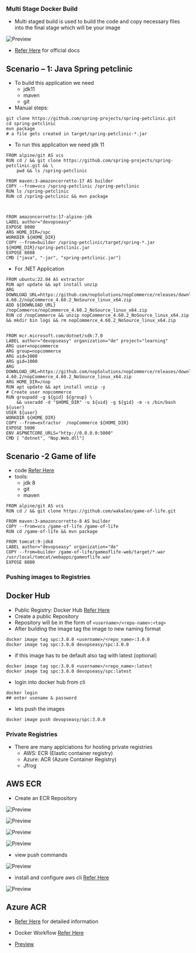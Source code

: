 ### Multi Stage Docker Build
* Multi staged build is used to build the code and copy necessary files into the final stage which will be your image

![Preview](./Images/docker28.png)

* [Refer Here](https://docs.docker.com/build/building/multi-stage/) for official docs

## Scenario – 1: Java Spring petclinic

* To build this application we need
    * jdk11
    * maven
    * git
* Manual steps:

```
git clone https://github.com/spring-projects/spring-petclinic.git
cd spring-petclinic 
mvn package
# a file gets created in target/spring-petclinic-*.jar
```
* To run this application we need jdk 11

```
FROM alpine/git AS vcs
RUN cd / && git clone https://github.com/spring-projects/spring-petclinic.git && \
    pwd && ls /spring-petclinic

FROM maven:3-amazoncorretto-17 AS builder
COPY --from=vcs /spring-petclinic /spring-petclinic
RUN ls /spring-petclinic 
RUN cd /spring-petclinic && mvn package



FROM amazoncorretto:17-alpine-jdk
LABEL author="devopseasy"
EXPOSE 8080
ARG HOME_DIR=/spc
WORKDIR ${HOME_DIR}
COPY --from=builder /spring-petclinic/target/spring-*.jar ${HOME_DIR}/spring-petclinic.jar
EXPOSE 8080
CMD ["java", "-jar", "spring-petclinic.jar"]
```
* For .NET Application

```
FROM ubuntu:22.04 AS extractor
RUN apt update && apt install unzip
ARG DOWNLOAD_URL=https://github.com/nopSolutions/nopCommerce/releases/download/release-4.60.2/nopCommerce_4.60.2_NoSource_linux_x64.zip
ADD ${DOWNLOAD_URL} /nopCommerce/nopCommerce_4.60.2_NoSource_linux_x64.zip
RUN cd /nopCommerce && unzip nopCommerce_4.60.2_NoSource_linux_x64.zip && mkdir bin logs && rm nopCommerce_4.60.2_NoSource_linux_x64.zip


FROM mcr.microsoft.com/dotnet/sdk:7.0
LABEL author="devopseasy" organization="de" project="learning"
ARG user=nopcommerce
ARG group=nopcommerce
ARG uid=1000
ARG gid=1000
ARG DOWNLOAD_URL=https://github.com/nopSolutions/nopCommerce/releases/download/release-4.60.2/nopCommerce_4.60.2_NoSource_linux_x64.zip
ARG HOME_DIR=/nop
RUN apt update && apt install unzip -y
# Create user nopcommerce
RUN groupadd -g ${gid} ${group} \
    && useradd -d "$HOME_DIR" -u ${uid} -g ${gid} -m -s /bin/bash ${user}
USER ${user}
WORKDIR ${HOME_DIR}
COPY --from=extractor  /nopCommerce ${HOME_DIR}
EXPOSE 5000
ENV ASPNETCORE_URLS="http://0.0.0.0:5000"
CMD [ "dotnet", "Nop.Web.dll"]
```

## Scenario -2 Game of life
* code [Refer Here](https://github.com/wakaleo/game-of-life)
* tools:
    * jdk 8
    * git
    * maven
```
FROM alpine/git AS vcs
RUN cd / && git clone https://github.com/wakaleo/game-of-life.git

FROM maven:3-amazoncorretto-8 AS builder
COPY --from=vcs /game-of-life /game-of-life
RUN cd /game-of-life && mvn package

FROM tomcat:9-jdk8
LABEL author="devopseasy" organization="de"
COPY --from=builder /game-of-life/gameoflife-web/target/*.war /usr/local/tomcat/webapps/gameoflife.war
EXPOSE 8080
```

### Pushing images to Registries

## Docker Hub
* Public Registry: Docker Hub [Refer Here](https://hub.docker.com/)
* Create a public Repository
* Repository will be in the form of ``` <username>/<repo-name>:<tag> ```
* After building the image tag the image to new naming format

```
docker image tag spc:3.0.0 <username>/<repo_name>:3.0.0
docker image tag spc:3.0.0 devopseasy/spc:3.0.0
```
* if this image has to be default also tag with latest (optional)

```
docker image tag spc:3.0.0 <username>/<repo_name>:latest
docker image tag spc:3.0.0 devopseasy/spc:latest
```
*  login into docker hub from cli
```
docker login
## enter usename & password
```
* lets push the images

```
docker image push devopseasy/spc:3.0.0
```

### Private Registries
* There are many applciations for hosting private registries
    * AWS: ECR (Elastic container registry)
    * Azure: ACR (Azure Container Registry)
    * Jfrog

## AWS ECR
* Create an ECR Repository

![Preview](./Images/docker29.png)

![Preview](./Images/docker30.png)

![Preview](./Images/docker31.png)

![Preview](./Images/docker32.png)

* view push commands

![Preview](./Images/docker33.png)

* install and configure aws cli [Refer Here](https://sst.dev/chapters/create-an-iam-user.html)

![Preview](./Images/docker34.png)

## Azure ACR

*  [Refer Here](https://learn.microsoft.com/en-us/azure/container-instances/container-instances-tutorial-prepare-acr) for detailed information

* Docker Workflow [Refer Here](https://docs.docker.com/get-started/overview/)

* [Preview](./Images/docker-high-level-workflow.png)
